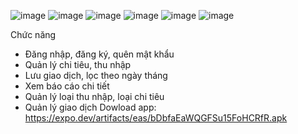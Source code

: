 ![image](https://github.com/Daongocthach/MoneyManager/assets/94102125/ad606a8e-1a0c-46fa-aafd-5b4b76fe5b4f)
![image](https://github.com/Daongocthach/MoneyManager/assets/94102125/b551d90b-a648-41e0-946c-b8a4d6e80467)
![image](https://github.com/Daongocthach/MoneyManager/assets/94102125/d054d1b8-9b77-4a5b-b443-d2223558bd34)
![image](https://github.com/Daongocthach/MoneyManager/assets/94102125/6448e103-3cfa-4c37-945f-ef3d654d2bb8)
![image](https://github.com/Daongocthach/MoneyManager/assets/94102125/9ac3c689-ccdf-4495-a52a-b1d0f636fa04)
![image](https://github.com/Daongocthach/MoneyManager/assets/94102125/09329421-61e8-43da-8275-f5aa6af56d6b)

Chức năng 
- Đăng nhập, đăng ký, quên mật khẩu
-	Quản lý chi tiêu, thu nhập
-	Lưu giao dịch, lọc theo ngày tháng
-	Xem báo cáo chi tiết
- Quản lý loại thu nhập, loại chi tiêu
- Quản lý giao dịch
Dowload app: https://expo.dev/artifacts/eas/bDbfaEaWQGFSu15FoHCRfR.apk
